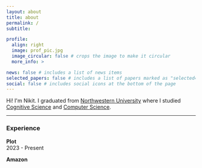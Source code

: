 ```yaml
---
layout: about
title: about
permalink: /
subtitle:

profile:
  align: right
  image: prof_pic.jpg
  image_circular: false # crops the image to make it circular
  more_info: >

news: false # includes a list of news items
selected_papers: false # includes a list of papers marked as "selected={true}"
social: false # includes social icons at the bottom of the page
---
```


Hi! I'm Nikit. I graduated from [Northwestern University](https://www.northwestern.edu/) where I studied [Cognitive Science](https://cogsci.northwestern.edu/) and [Computer Science](https://www.mccormick.northwestern.edu/computer-science/).

_________________________________________________________________________________________________________

### Experience  

**Plot**  
2023 - Present



**Amazon**  


